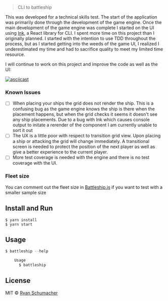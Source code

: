 > CLI to battleship

This was developed for a technical skills test. The start of the application was primarily done through the development of the game engine. Once the main development of the game engine was complete I started on the UI using [Ink](https://github.com/vadimdemedes/ink), a React library for CLI. I spent more time on this project than I originally planned. I started with the intention to use TDD throughout the process, but as I started getting into the weeds of the game UI, I realized I underestimated my time and had to sacrifice quality to meet my limited time resource.

I will continue to work on this project and improve the code as well as the UI:

[![asciicast](https://asciinema.org/a/UPyNE3N1S8goa9ZWlPw1BMXgq.png)](https://asciinema.org/a/UPyNE3N1S8goa9ZWlPw1BMXgq)

### Known Issues

- [ ] When placing your ships the grid does not render the ship. This is a confusing bug as the game engine knows the ship is there when the placement happens, but when the grid checks it seems it doesn't see any ship placements. Due to a bug with Ink which causes console output to initate a rerender of the component I am currently unable to sort it out
- [ ] The UX is a little poor with respect to transition grid view. Upon placing a ship or attacking the grid will change immediately. A transitional screen is needed to protect the position of the next player as well as give a better experience to the current player.
- [ ] More test coverage is needed with the engine and there is no test coverage with the UI.

### Fleet size

You can comment out the fleet size in [Battleship.js](https://github.com/jrschumacher/battleship/blob/master/src/Battleship.js#L19-L40) if you want to test with a smaller sample size

## Install and Run

```
$ yarn install
$ yarn start
```


## Usage

```js
$ battleship --help

	Usage
	  $ battleship
```


## License

MIT © [Ryan Schumacher](http://jrschumacher.github.com)
